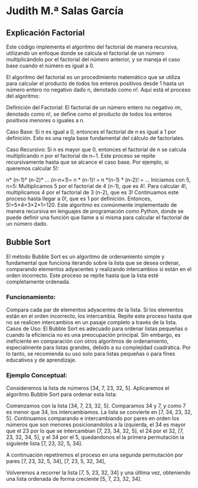 # Judith M.ª Salas García

## Explicación Factorial

Este código implementa el algoritmo del factorial de manera recursiva, utilizando un enfoque donde se calcula el factorial de un número multiplicándolo por el factorial del número anterior, y se maneja el caso base cuando el número es igual a 0.

El algoritmo del factorial es un procedimiento matemático que se utiliza para calcular el producto de todos los enteros positivos desde 1 hasta un número entero no negativo dado n, denotado como n!. Aquí está el proceso del algoritmo:

Definición del Factorial: 
El factorial de un número entero no negativo 𝑛n, denotado como n!, se define como el producto de todos los enteros positivos menores o iguales a n.

Caso Base: Si n es igual a 0, entonces el factorial de n es igual a 1 por definición. Esto es una regla base fundamental del cálculo de factoriales.

Caso Recursivo: Si n es mayor que 0, entonces el factorial de n se calcula multiplicando n por el factorial de n−1. Este proceso se repite recursivamente hasta que se alcance el caso base.
Por ejemplo, si queremos calcular 5!:

n* (n-1)* (n-2)* ... *(n-n+1)*= n * (n-1)! = n *(n-1) * (n-2)! = ...
Iniciamos con 5, n=5:
Multiplicamos 5 por el factorial de 4 (n-1), que es 4!.
Para calcular 4!, multiplicamos 4 por el factorial de 3 (n-2), que es 3! Continuamos este proceso hasta llegar a 0!, que es 1 por definición.
Entonces, 5!=5×4×3×2×1=120.
Este algoritmo es comúnmente implementado de manera recursiva en lenguajes de programación como Python, donde se puede definir una función que llame a sí misma para calcular el factorial de un número dado.



## Bubble Sort

El método Bubble Sort es un algoritmo de ordenamiento simple y fundamental que funciona iterando sobre la lista que se desea ordenar, comparando elementos adyacentes y realizando intercambios si están en el orden incorrecto. Este proceso se repite hasta que la lista esté completamente ordenada.

### Funcionamiento:
Compara cada par de elementos adyacentes de la lista.
Si los elementos están en el orden incorrecto, los intercambia.
Repite este proceso hasta que no se realicen intercambios en un pasaje completo a través de la lista.
Casos de Uso:
El Bubble Sort es adecuado para ordenar listas pequeñas o cuando la eficiencia no es una preocupación principal. Sin embargo, es ineficiente en comparación con otros algoritmos de ordenamiento, especialmente para listas grandes, debido a su complejidad cuadrática. Por lo tanto, se recomienda su uso solo para listas pequeñas o para fines educativos y de aprendizaje.

### Ejemplo Conceptual:
Consideremos la lista de números [34, 7, 23, 32, 5]. Aplicaremos el algoritmo Bubble Sort para ordenar esta lista:

Comenzamos con la lista [34, 7, 23, 32, 5].
Comparamos 34 y 7, y como 7 es menor que 34, los intercambiamos. La lista se convierte en [7, 34, 23, 32, 5].
Continuamos comparando e intercambiando por pares en orden  los números que son menores posicionandolos a la izquierda, el 34 es mayor que el 23 por lo que se intercambian [7, 23, 34, 32, 5], el 24 por el 32, [7, 23, 32, 34, 5], y el 34 por el 5, quedandonos el la primera permutación la siguiente lista [7, 23, 32, 5, 34].

A continuación repetiremos el proceso en una segunda permutación por pares [7, 23, 32, 5, 34], [7, 23, 5, 32, 34],

Volveremos a recorrer la lista [7, 5, 23, 32, 34] y una última vez, obteniendo una lista ordenada de forma creciente [5, 7, 23, 32, 34].
